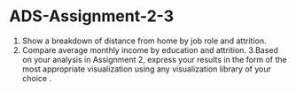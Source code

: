 # ADS-Assignment-2-3
1. Show a breakdown of distance from home by job role and attrition.
2. Compare average monthly income by education and attrition.
3.Based on your analysis in Assignment 2, express your results in the form of the most 
appropriate visualization using any visualization library of your choice .
